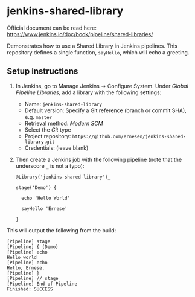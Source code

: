 # jenkins-shared-library

Official document can be read here:
https://www.jenkins.io/doc/book/pipeline/shared-libraries/

Demonstrates how to use a Shared Library in Jenkins pipelines. This repository defines a single function, `sayHello`, which will echo a greeting.

## Setup instructions

1. In Jenkins, go to Manage Jenkins &rarr; Configure System. Under _Global Pipeline Libraries_, add a library with the following settings:

    - Name: `jenkins-shared-library`
    - Default version: Specify a Git reference (branch or commit SHA), e.g. `master`
    - Retrieval method: _Modern SCM_
    - Select the _Git_ type
    - Project repository: `https://github.com/ernesen/jenkins-shared-library.git`
    - Credentials: (leave blank)

2. Then create a Jenkins job with the following pipeline (note that the underscore `_` is not a typo):

    ```
    @Library('jenkins-shared-library')_

    stage('Demo') {

      echo 'Hello World'
   
      sayHello 'Ernese'

    }
    ```

This will output the following from the build:

```
[Pipeline] stage
[Pipeline] { (Demo)
[Pipeline] echo
Hello world
[Pipeline] echo
Hello, Ernese.
[Pipeline] }
[Pipeline] // stage
[Pipeline] End of Pipeline
Finished: SUCCESS
```
